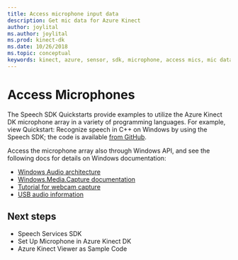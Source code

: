 ```yaml
---
title: Access microphone input data
description: Get mic data for Azure Kinect
author: joylital
ms.author: joylital
ms.prod: kinect-dk
ms.date: 10/26/2018
ms.topic: conceptual 
keywords: kinect, azure, sensor, sdk, microphone, access mics, mic data
---
```


# Access Microphones

The Speech SDK Quickstarts provide examples to utilize the Azure Kinect DK microphone array in a variety of programming languages.
For example, view Quickstart: Recognize speech in C++ on Windows by using the Speech SDK; the code is available [from GitHub](https://github.com/Azure-Samples/cognitive-services-speech-sdk/tree/master/quickstart/cpp-windows).

Access the microphone array also through Windows API, and see the following docs for details on Windows documentation:

* [Windows Audio architecture](https://docs.microsoft.com/windows-hardware/drivers/audio/windows-audio-architecture)
* [Windows.Media.Capture documentation](https://docs.microsoft.com/uwp/api/Windows.Media.Capture)
* [Tutorial for webcam capture](https://docs.microsoft.com/windows/uwp/audio-video-camera/basic-photo-video-and-audio-capture-with-mediacapture)
* [USB audio information](https://docs.microsoft.com/windows-hardware/drivers/audio/usb-2-0-audio-drivers)

## Next steps

* Speech Services SDK
* Set Up Microphone in Azure Kinect DK
* Azure Kinect Viewer as Sample Code
